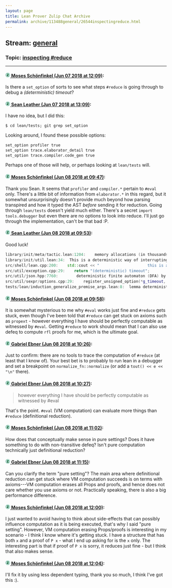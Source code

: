 ```yaml
---
layout: page
title: Lean Prover Zulip Chat Archive 
permalink: archive/113488general/26544inspectingreduce.html
---
```


## Stream: [general](index.html)
### Topic: [inspecting #reduce](26544inspectingreduce.html)

---

#### [![Click to go to Zulip](../../assets/img/zulip2.png) Moses Schönfinkel (Jun 07 2018 at 12:09)](https://leanprover.zulipchat.com/#narrow/stream/113488-general/topic/inspecting%20%23reduce/near/127709156):
Is there a `set_option` of sorts to see what steps `#reduce` is going through to debug a *(deterministic) timeout*?

#### [![Click to go to Zulip](../../assets/img/zulip2.png) Sean Leather (Jun 07 2018 at 13:09)](https://leanprover.zulipchat.com/#narrow/stream/113488-general/topic/inspecting%20%23reduce/near/127712838):
I have no idea, but I did this:

```
$ cd lean/tests; git grep set_option
```

Looking around, I found these possible options:

```
set_option profiler true
set_option trace.elaborator_detail true
set_option trace.compiler.code_gen true
```

Perhaps one of those will help, or perhaps looking at `lean/tests` will.

#### [![Click to go to Zulip](../../assets/img/zulip2.png) Moses Schönfinkel (Jun 08 2018 at 09:47)](https://leanprover.zulipchat.com/#narrow/stream/113488-general/topic/inspecting%20%23reduce/near/127760106):
Thank you Sean. It seems that `profiler` and `compiler.*` pertain to `#eval` only. There's a little bit of information from `elaborator.*` in this regard, but it somewhat unsurprisingly doesn't provide much beyond how parsing transpired and how it typed the AST *before* sending it for reduction. Going through `lean/tests` doesn't yield much either. There's a secret `import tools.debugger` but even there are no options to look into reduce. I'll just go through the implementation, can't be that bad :P.

#### [![Click to go to Zulip](../../assets/img/zulip2.png) Sean Leather (Jun 08 2018 at 09:53)](https://leanprover.zulipchat.com/#narrow/stream/113488-general/topic/inspecting%20%23reduce/near/127760302):
Good luck!

```cpp
library/init/meta/tactic.lean:1204:    memory allocations (in thousands) performed by 'tac'. This is a deterministic way of interrupting
library/init/util.lean:34:  This is a deterministic way of interrupting long running tasks. -/
src/shell/lean.cpp:200:    std::cout << "                     this is a deterministic way of interrupting long running tasks\n";
src/util/exception.cpp:29:    return "(deterministic) timeout";
src/util/json.hpp:7760:        deterministic finite automaton (DFA) by the tool
src/util/sexpr/options.cpp:29:    register_unsigned_option(*g_timeout, 0, "the (deterministic) timeout is measured as the maximum of memory allocations (in thousands) per task, the default is unbounded");
tests/lean/induction_generalize_premise_args.lean:8:  lemma deterministic_aux (c σ c'₁ c'₂ σ'₁ σ'₂) (h₁ : smallstep ⟨c, σ⟩ ⟨c'₁, σ'₁⟩)
```

#### [![Click to go to Zulip](../../assets/img/zulip2.png) Moses Schönfinkel (Jun 08 2018 at 09:58)](https://leanprover.zulipchat.com/#narrow/stream/113488-general/topic/inspecting%20%23reduce/near/127760487):
It is somewhat mysterious to me why `#eval` works just fine and `#reduce` gets stuck, even though I've been told that `#reduce` can get stuck on axioms such as `propext` - however everything I have should be perfectly computable as witnessed by `#eval`. Getting `#reduce` to work should mean that I can also use defeq to compute `rfl` proofs for me, which is the ultimate goal.

#### [![Click to go to Zulip](../../assets/img/zulip2.png) Gabriel Ebner (Jun 08 2018 at 10:26)](https://leanprover.zulipchat.com/#narrow/stream/113488-general/topic/inspecting%20%23reduce/near/127761349):
Just to confirm: there are no tools to trace the computation of `#reduce` (at least that I know of).  Your best bet is to probably to run lean in a debugger and set a breakpoint on `normalize_fn::normalize` (or add a `tout() << e << "\n"` there).

#### [![Click to go to Zulip](../../assets/img/zulip2.png) Gabriel Ebner (Jun 08 2018 at 10:27)](https://leanprover.zulipchat.com/#narrow/stream/113488-general/topic/inspecting%20%23reduce/near/127761361):
> however everything I have should be perfectly computable as witnessed by #eval

That's the point.  `#eval` (VM computation) can evaluate more things than `#reduce` (definitional reduction).

#### [![Click to go to Zulip](../../assets/img/zulip2.png) Moses Schönfinkel (Jun 08 2018 at 11:02)](https://leanprover.zulipchat.com/#narrow/stream/113488-general/topic/inspecting%20%23reduce/near/127762471):
How does that conceptually make sense in pure settings? Does it have something to do with non-transitive defeq? Isn't pure computation technically just definitional reduction?

#### [![Click to go to Zulip](../../assets/img/zulip2.png) Gabriel Ebner (Jun 08 2018 at 11:15)](https://leanprover.zulipchat.com/#narrow/stream/113488-general/topic/inspecting%20%23reduce/near/127762817):
Can you clarify the term "pure setting"?  The main area where definitional reduction can get stuck where VM computation succeeds is on terms with axioms---VM computation erases all Props and proofs, and hence does not care whether you use axioms or not.  Practically speaking, there is also a big performance difference.

#### [![Click to go to Zulip](../../assets/img/zulip2.png) Moses Schönfinkel (Jun 08 2018 at 12:00)](https://leanprover.zulipchat.com/#narrow/stream/113488-general/topic/inspecting%20%23reduce/near/127764272):
I just wanted to avoid having to think about side-effects that can possibly influence computation as it is being executed, that's why I said "pure setting". However, VM computation erasing Props/proofs is interesting in my scenario - I think I know where it's getting stuck. I have a structure that has both `x` and a proof of `P x` - what I end up asking for is the `x` only. The interesting part is that if proof of `P x` is sorry, it reduces just fine - but I think that also makes sense.

#### [![Click to go to Zulip](../../assets/img/zulip2.png) Moses Schönfinkel (Jun 08 2018 at 12:04)](https://leanprover.zulipchat.com/#narrow/stream/113488-general/topic/inspecting%20%23reduce/near/127764406):
I'll fix it by using less dependent typing, thank you so much, I think I've got this :).

